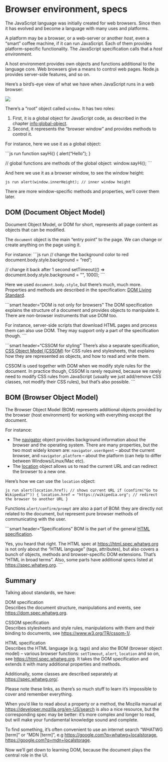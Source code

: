 # Browser environment, specs

The JavaScript language was initially created for web browsers. Since then it has evolved and become a language with many uses and platforms.

A platform may be a browser, or a web-server or another _host_, even a “smart” coffee machine, if it can run JavaScript. Each of them provides platform-specific functionality. The JavaScript specification calls that a _host environment_.

A host environment provides own objects and functions additional to the language core. Web browsers give a means to control web pages. Node.js provides server-side features, and so on.

Here’s a bird’s-eye view of what we have when JavaScript runs in a web browser:

![](windowObjects.svg)

There’s a “root” object called `window`. It has two roles:

1.  First, it is a global object for JavaScript code, as described in the chapter <a href="info:global-object" class="uri">info:global-object</a>.
2.  Second, it represents the “browser window” and provides methods to control it.

For instance, here we use it as a global object:

\`\`\`js run function sayHi() { alert(“Hello”); }

// global functions are methods of the global object: window.sayHi(); \`\`\`

And here we use it as a browser window, to see the window height:

`js run alert(window.innerHeight); // inner window height`

There are more window-specific methods and properties, we’ll cover them later.

## DOM (Document Object Model)

Document Object Model, or DOM for short, represents all page content as objects that can be modified.

The `document` object is the main “entry point” to the page. We can change or create anything on the page using it.

For instance: \`\`\`js run // change the background color to red document.body.style.background = “red”;

// change it back after 1 second setTimeout(() =&gt; document.body.style.background = "", 1000); \`\`\`

Here we used `document.body.style`, but there’s much, much more. Properties and methods are described in the specification: [DOM Living Standard](https://dom.spec.whatwg.org).

\`\`\`smart header=“DOM is not only for browsers” The DOM specification explains the structure of a document and provides objects to manipulate it. There are non-browser instruments that use DOM too.

For instance, server-side scripts that download HTML pages and process them can also use DOM. They may support only a part of the specification though. \`\`\`

\`\`\`smart header=“CSSOM for styling” There’s also a separate specification, [CSS Object Model (CSSOM)](https://www.w3.org/TR/cssom-1/) for CSS rules and stylesheets, that explains how they are represented as objects, and how to read and write them.

CSSOM is used together with DOM when we modify style rules for the document. In practice though, CSSOM is rarely required, because we rarely need to modify CSS rules from JavaScript (usually we just add/remove CSS classes, not modify their CSS rules), but that’s also possible. \`\`\`

## BOM (Browser Object Model)

The Browser Object Model (BOM) represents additional objects provided by the browser (host environment) for working with everything except the document.

For instance:

- The [navigator](mdn:api/Window/navigator) object provides background information about the browser and the operating system. There are many properties, but the two most widely known are: `navigator.userAgent` – about the current browser, and `navigator.platform` – about the platform (can help to differ between Windows/Linux/Mac etc).
- The [location](mdn:api/Window/location) object allows us to read the current URL and can redirect the browser to a new one.

Here’s how we can use the `location` object:

`js run alert(location.href); // shows current URL if (confirm("Go to Wikipedia?")) { location.href = "https://wikipedia.org"; // redirect the browser to another URL }`

Functions `alert/confirm/prompt` are also a part of BOM: they are directly not related to the document, but represent pure browser methods of communicating with the user.

\`\`\`smart header=“Specifications” BOM is the part of the general [HTML specification](https://html.spec.whatwg.org).

Yes, you heard that right. The HTML spec at <a href="https://html.spec.whatwg.org" class="uri">https://html.spec.whatwg.org</a> is not only about the “HTML language” (tags, attributes), but also covers a bunch of objects, methods and browser-specific DOM extensions. That’s “HTML in broad terms”. Also, some parts have additional specs listed at <a href="https://spec.whatwg.org" class="uri">https://spec.whatwg.org</a>. \`\`\`

## Summary

Talking about standards, we have:

DOM specification  
Describes the document structure, manipulations and events, see <a href="https://dom.spec.whatwg.org" class="uri">https://dom.spec.whatwg.org</a>.

CSSOM specification  
Describes stylesheets and style rules, manipulations with them and their binding to documents, see <a href="https://www.w3.org/TR/cssom-1/" class="uri">https://www.w3.org/TR/cssom-1/</a>.

HTML specification  
Describes the HTML language (e.g. tags) and also the BOM (browser object model) – various browser functions: `setTimeout`, `alert`, `location` and so on, see <a href="https://html.spec.whatwg.org" class="uri">https://html.spec.whatwg.org</a>. It takes the DOM specification and extends it with many additional properties and methods.

Additionally, some classes are described separately at <a href="https://spec.whatwg.org/" class="uri">https://spec.whatwg.org/</a>.

Please note these links, as there’s so much stuff to learn it’s impossible to cover and remember everything.

When you’d like to read about a property or a method, the Mozilla manual at <a href="https://developer.mozilla.org/en-US/search" class="uri">https://developer.mozilla.org/en-US/search</a> is also a nice resource, but the corresponding spec may be better: it’s more complex and longer to read, but will make your fundamental knowledge sound and complete.

To find something, it’s often convenient to use an internet search “WHATWG \[term\]” or “MDN \[term\]”, e.g <a href="https://google.com?q=whatwg+localstorage" class="uri">https://google.com?q=whatwg+localstorage</a>, <a href="https://google.com?q=mdn+localstorage" class="uri">https://google.com?q=mdn+localstorage</a>.

Now we’ll get down to learning DOM, because the document plays the central role in the UI.
